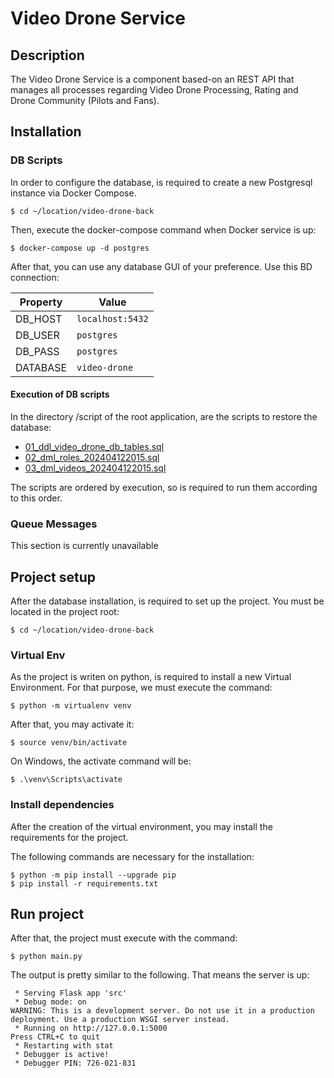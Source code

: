 # Video Drone Service

## Description

The Video Drone Service is a component based-on an REST API that manages all processes regarding Video Drone Processing, Rating and Drone Community (Pilots and Fans).

## Installation

### DB Scripts

In order to configure the database, is required to create a new Postgresql instance via Docker Compose.

```shell
$ cd ~/location/video-drone-back
```

Then, execute the docker-compose command when Docker service is up:

```shell
$ docker-compose up -d postgres
```

After that, you can use any database GUI of your preference. Use this BD connection:

| Property | Value            |
|----------|------------------|
| DB_HOST  | `localhost:5432` |
| DB_USER  | `postgres`       |
| DB_PASS  | `postgres`       |
| DATABASE | `video-drone`    |

#### Execution of DB scripts

In the directory /script of the root application, are the scripts to restore the database:

- [01_ddl_video_drone_db_tables.sql](scripts%2F01_ddl_video_drone_db_tables.sql)
- [02_dml_roles_202404122015.sql](scripts%2F02_dml_roles_202404122015.sql)
- [03_dml_videos_202404122015.sql](scripts%2F03_dml_videos_202404122015.sql)

The scripts are ordered by execution, so is required to run them according to this order.


### Queue Messages

This section is currently unavailable

## Project setup

After the database installation, is required to set up the project. You must be located in the project root:

```shell
$ cd ~/location/video-drone-back
```

### Virtual Env

As the project is writen on python, is required to install a new Virtual Environment. For that purpose, we must execute the command:

```shell
$ python -m virtualenv venv
```

After that, you may activate it:

```shell
$ source venv/bin/activate
```
On Windows, the activate command will be:

```shell
$ .\venv\Scripts\activate
```

### Install dependencies

After the creation of the virtual environment, you may install the requirements for the project.

The following commands are necessary for the installation:

```shell
$ python -m pip install --upgrade pip
$ pip install -r requirements.txt
```

## Run project

After that, the project must execute with the command:

```shell
$ python main.py
```

The output is pretty similar to the following. That means the server is up:

```
 * Serving Flask app 'src'
 * Debug mode: on
WARNING: This is a development server. Do not use it in a production deployment. Use a production WSGI server instead.
 * Running on http://127.0.0.1:5000
Press CTRL+C to quit
 * Restarting with stat
 * Debugger is active!
 * Debugger PIN: 726-021-831
```